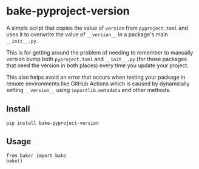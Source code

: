 # bake-pyproject-version

A simple script that copies the value of `version` from `pyproject.toml` and uses it to overwrite the value of `__version__` in a package's main `__init__.py`.

This is for getting around the problem of needing to remember to manually version bump both `pyproject.toml` and `__init__.py` (for those packages that need the version in both places) every time you update your project.

This also helps avoid an error that occurs when testing your package in remote environments like GitHub Actions which is caused by dynamically setting `__version__` using `importlib.metadata` and other methods.

## Install
```
pip install bake-pyproject-version
```

## Usage
```
from baker import bake
bake()
```
